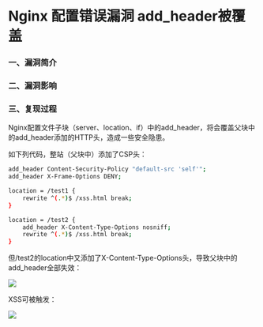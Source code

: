 # Nginx 配置错误漏洞 add_header被覆盖

### 一、漏洞简介

### 二、漏洞影响

### 三、复现过程

Nginx配置文件子块（server、location、if）中的add_header，将会覆盖父块中的add_header添加的HTTP头，造成一些安全隐患。

如下列代码，整站（父块中）添加了CSP头：


```bash
add_header Content-Security-Policy "default-src 'self'";
add_header X-Frame-Options DENY;

location = /test1 {
    rewrite ^(.*)$ /xss.html break;
}

location = /test2 {
    add_header X-Content-Type-Options nosniff;
    rewrite ^(.*)$ /xss.html break;
}
```

但/test2的location中又添加了X-Content-Type-Options头，导致父块中的add_header全部失效：

![](images/15891957078525.png)


XSS可被触发：

![](images/15891957145032.png)
